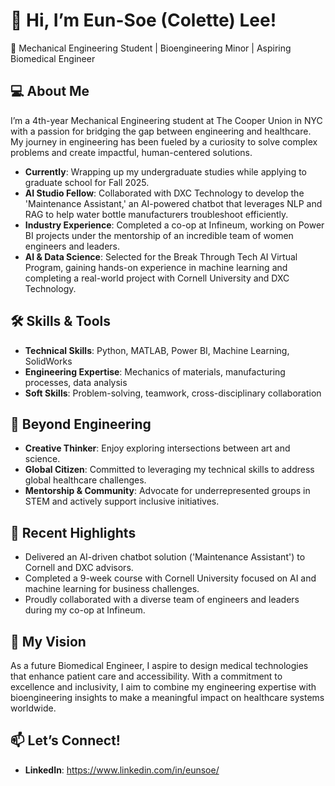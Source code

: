 # 👋 Hi, I’m Eun-Soe (Colette) Lee!  
🌟 Mechanical Engineering Student | Bioengineering Minor | Aspiring Biomedical Engineer  

## 💻 About Me  
I’m a 4th-year Mechanical Engineering student at The Cooper Union in NYC with a passion for bridging the gap between engineering and healthcare. My journey in engineering has been fueled by a curiosity to solve complex problems and create impactful, human-centered solutions.  

- **Currently**: Wrapping up my undergraduate studies while applying to graduate school for Fall 2025.  
- **AI Studio Fellow**: Collaborated with DXC Technology to develop the 'Maintenance Assistant,' an AI-powered chatbot that leverages NLP and RAG to help water bottle manufacturers troubleshoot efficiently.  
- **Industry Experience**: Completed a co-op at Infineum, working on Power BI projects under the mentorship of an incredible team of women engineers and leaders.  
- **AI & Data Science**: Selected for the Break Through Tech AI Virtual Program, gaining hands-on experience in machine learning and completing a real-world project with Cornell University and DXC Technology.  

## 🛠️ Skills & Tools  
- **Technical Skills**: Python, MATLAB, Power BI, Machine Learning, SolidWorks  
- **Engineering Expertise**: Mechanics of materials, manufacturing processes, data analysis  
- **Soft Skills**: Problem-solving, teamwork, cross-disciplinary collaboration  

## 🎤 Beyond Engineering  
- **Creative Thinker**: Enjoy exploring intersections between art and science.  
- **Global Citizen**: Committed to leveraging my technical skills to address global healthcare challenges.  
- **Mentorship & Community**: Advocate for underrepresented groups in STEM and actively support inclusive initiatives.  

## 🚀 Recent Highlights  
- Delivered an AI-driven chatbot solution ('Maintenance Assistant') to Cornell and DXC advisors.  
- Completed a 9-week course with Cornell University focused on AI and machine learning for business challenges.  
- Proudly collaborated with a diverse team of engineers and leaders during my co-op at Infineum.  

## 🌟 My Vision  
As a future Biomedical Engineer, I aspire to design medical technologies that enhance patient care and accessibility. With a commitment to excellence and inclusivity, I aim to combine my engineering expertise with bioengineering insights to make a meaningful impact on healthcare systems worldwide.  

## 📫 Let’s Connect!  
- **LinkedIn**: https://www.linkedin.com/in/eunsoe/

